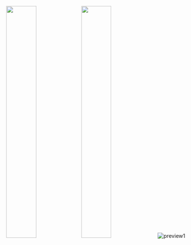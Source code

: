 
<img src="https://github.com/dmitriykotov333/Posts-Room-RxJava/blob/master/img1.PNG" width="40%" height="40%"><img src="https://github.com/dmitriykotov333/Posts-Room-RxJava/blob/master/img2.PNG" width="40%" height="40%"/>
![preview1](https://github.com/dmitriykotov333/AndroidLaba1_2/blob/master/promo.gif)

